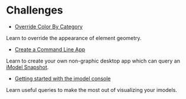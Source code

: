 # Challenges

- [Override Color By Category](challenge-color-by-category.md) 

Learn to override the appearance of element geometry.

- [Create a Command Line App](challenge-commandline-app)

Learn to create your own non-graphic desktop app which can query an [iModel Snapshot](https://www.imodeljs.org/learning/backend/accessingimodels/).

- [Getting started with the imodel console](challenge-imodel-console.md)

Learn useful queries to make the most out of visualizing your imodels.
